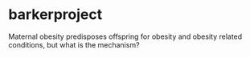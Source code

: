 # barkerproject
Maternal obesity predisposes offspring for obesity and obesity related conditions, but what is the mechanism?
